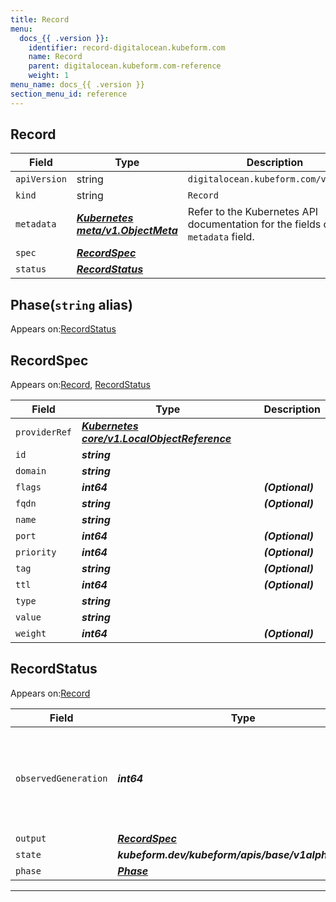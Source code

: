 ```yaml
---
title: Record
menu:
  docs_{{ .version }}:
    identifier: record-digitalocean.kubeform.com
    name: Record
    parent: digitalocean.kubeform.com-reference
    weight: 1
menu_name: docs_{{ .version }}
section_menu_id: reference
---
```


## Record
| Field | Type | Description |
| ------ | ----- | ----------- |
| `apiVersion` | string | `digitalocean.kubeform.com/v1alpha1` |
|    `kind` | string | `Record` |
| `metadata` | ***[Kubernetes meta/v1.ObjectMeta](https://kubernetes.io/docs/reference/generated/kubernetes-api/v1.13/#objectmeta-v1-meta)***|Refer to the Kubernetes API documentation for the fields of the `metadata` field.|
| `spec` | ***[RecordSpec](#recordspec)***||
| `status` | ***[RecordStatus](#recordstatus)***||
## Phase(`string` alias)

Appears on:[RecordStatus](#recordstatus)

## RecordSpec

Appears on:[Record](#record), [RecordStatus](#recordstatus)

| Field | Type | Description |
| ------ | ----- | ----------- |
| `providerRef` | ***[Kubernetes core/v1.LocalObjectReference](https://kubernetes.io/docs/reference/generated/kubernetes-api/v1.13/#localobjectreference-v1-core)***||
| `id` | ***string***||
| `domain` | ***string***||
| `flags` | ***int64***| ***(Optional)*** |
| `fqdn` | ***string***| ***(Optional)*** |
| `name` | ***string***||
| `port` | ***int64***| ***(Optional)*** |
| `priority` | ***int64***| ***(Optional)*** |
| `tag` | ***string***| ***(Optional)*** |
| `ttl` | ***int64***| ***(Optional)*** |
| `type` | ***string***||
| `value` | ***string***||
| `weight` | ***int64***| ***(Optional)*** |
## RecordStatus

Appears on:[Record](#record)

| Field | Type | Description |
| ------ | ----- | ----------- |
| `observedGeneration` | ***int64***| ***(Optional)*** Resource generation, which is updated on mutation by the API Server.|
| `output` | ***[RecordSpec](#recordspec)***| ***(Optional)*** |
| `state` | ***kubeform.dev/kubeform/apis/base/v1alpha1.State***| ***(Optional)*** |
| `phase` | ***[Phase](#phase)***| ***(Optional)*** |
---

